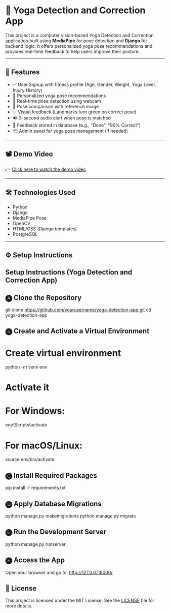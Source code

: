 # 🧘 Yoga Detection and Correction App

This project is a computer vision-based Yoga Detection and Correction application built using **MediaPipe** for pose detection and **Django** for backend logic. It offers personalized yoga pose recommendations and provides real-time feedback to help users improve their posture.

---

## 🚀 Features

- ✅ User Signup with fitness profile (Age, Gender, Weight, Yoga Level, Injury History)
- 🎯 Personalized yoga pose recommendations
- 📸 Real-time pose detection using webcam
- 🔁 Pose comparison with reference image
- ✅ Visual feedback (Landmarks turn green on correct pose)
- 🔊 3-second audio alert when pose is matched
- 🧠 Feedback stored in database (e.g., "Done", "90% Correct")
- 📦 Admin panel for yoga pose management (if needed)

---

## 📽️ Demo Video

👉 [Click here to watch the demo video](https://your-demo-video-link.com)

---

## 🛠️ Technologies Used

- Python
- Django
- MediaPipe Pose
- OpenCV
- HTML/CSS (Django templates)
- PostgreSQL

---

## ⚙️ Setup Instructions


Setup Instructions (Yoga Detection and Correction App)
------------------------------------------------------

🅐 Clone the Repository
-----------------------
git clone https://github.com/yourusername/yoga-detection-app.git
cd yoga-detection-app

🅑 Create and Activate a Virtual Environment
-------------------------------------------
# Create virtual environment
python -m venv env

# Activate it
# For Windows:
env\Scripts\activate

# For macOS/Linux:
source env/bin/activate

🅒 Install Required Packages
----------------------------
pip install -r requirements.txt

🅓 Apply Database Migrations
----------------------------
python manage.py makemigrations
python manage.py migrate

🅔 Run the Development Server
-----------------------------
python manage.py runserver

🅕 Access the App
-----------------
Open your browser and go to:
http://127.0.0.1:8000/


## 📜 License

This project is licensed under the MIT License. See the [LICENSE](LICENSE) file for more details.

   

